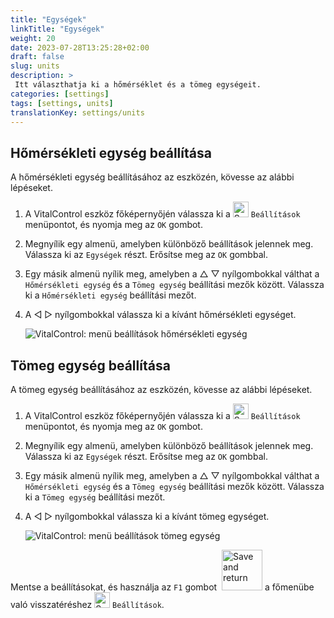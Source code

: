 ```yaml
---
title: "Egységek"
linkTitle: "Egységek"
weight: 20
date: 2023-07-28T13:25:28+02:00
draft: false
slug: units
description: >
 Itt választhatja ki a hőmérséklet és a tömeg egységeit.
categories: [settings]
tags: [settings, units]
translationKey: settings/units
---
```

## Hőmérsékleti egység beállítása

A hőmérsékleti egység beállításához az eszközén, kövesse az alábbi lépéseket.

1. A VitalControl eszköz főképernyőjén válassza ki a <img src="/icons/gear.svg" width="25" align="bottom" alt="Settings" /> `Beállítások` menüpontot, és nyomja meg az `OK` gombot.

2. Megnyílik egy almenü, amelyben különböző beállítások jelennek meg. Válassza ki az `Egységek` részt. Erősítse meg az `OK` gombbal.

3. Egy másik almenü nyílik meg, amelyben a △ ▽ nyílgombokkal válthat a `Hőmérsékleti egység` és a `Tömeg egység` beállítási mezők között. Válassza ki a `Hőmérsékleti egység` beállítási mezőt.

4. A ◁ ▷ nyílgombokkal válassza ki a kívánt hőmérsékleti egységet.

    ![VitalControl: menü beállítások hőmérsékleti egység](../images/temperature.png "Hőmérsékleti egység")

## Tömeg egység beállítása

A tömeg egység beállításához az eszközén, kövesse az alábbi lépéseket.

1. A VitalControl eszköz főképernyőjén válassza ki a <img src="/icons/gear.svg" width="25" align="bottom" alt="Settings" /> `Beállítások` menüpontot, és nyomja meg az `OK` gombot.

2. Megnyílik egy almenü, amelyben különböző beállítások jelennek meg. Válassza ki az `Egységek` részt. Erősítse meg az `OK` gombbal.

3. Egy másik almenü nyílik meg, amelyben a △ ▽ nyílgombokkal válthat a `Hőmérsékleti egység` és a `Tömeg egység` beállítási mezők között. Válassza ki a `Tömeg egység` beállítási mezőt.

4. A ◁ ▷ nyílgombokkal válassza ki a kívánt tömeg egységet.

    ![VitalControl: menü beállítások tömeg egység](../images/mass.png "Tömeg egység")

Mentse a beállításokat, és használja az `F1` gombot &nbsp;<img src="/icons/footer/save_exit.svg" width="65" align="bottom" alt="Save and return" /> a főmenübe való visszatéréshez <img src="/icons/gear.svg" width="25" align="bottom" alt="Settings" /> `Beállítások`.

